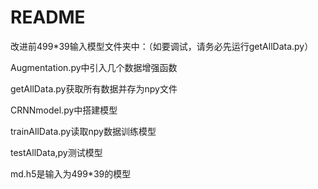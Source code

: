 # README

改进前499*39输入模型文件夹中：（如要调试，请务必先运行getAllData.py）

Augmentation.py中引入几个数据增强函数

getAllData.py获取所有数据并存为npy文件

CRNNmodel.py中搭建模型

trainAllData.py读取npy数据训练模型

testAllData,py测试模型

md.h5是输入为499*39的模型

